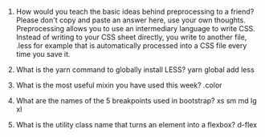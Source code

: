 <!-- Answers to the Self Study Questions go here -->

1. How would you teach the basic ideas behind preprocessing to a friend?  Please don't copy and paste an answer here, use your own thoughts.
 Preprocessing allows you to use an intermediary language to write CSS. Instead of writing to your CSS sheet directly, you write to another file, .less for example that is automatically processed into a CSS file every time you save it.

2. What is the yarn command to globally install LESS?
yarn global add less
3. What is the most useful mixin you have used this week?
.color
4. What are the names of the 5 breakpoints used in bootstrap?
xs sm md lg xl
5. What is the utility class name that turns an element into a flexbox?
d-flex
